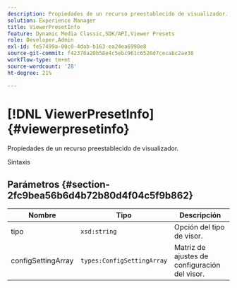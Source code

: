 ```yaml
---
description: Propiedades de un recurso preestablecido de visualizador.
solution: Experience Manager
title: ViewerPresetInfo
feature: Dynamic Media Classic,SDK/API,Viewer Presets
role: Developer,Admin
exl-id: fe57499a-00c0-4dab-b163-ea24ea6998e8
source-git-commit: f42378a20b58e4c5ebc961c6526d7cecabc2ae38
workflow-type: tm+mt
source-wordcount: '28'
ht-degree: 21%

---
```


# [!DNL ViewerPresetInfo]{#viewerpresetinfo}

Propiedades de un recurso preestablecido de visualizador.

Sintaxis

## Parámetros {#section-2fc9bea56b6d4b72b80d4f04c5f9b862}

| Nombre | Tipo | Descripción |
|---|---|---|
| tipo | `xsd:string` | Opción del tipo de visor. |
| configSettingArray | `types:ConfigSettingArray` | Matriz de ajustes de configuración del visor. |
